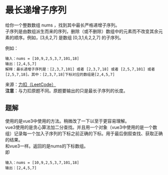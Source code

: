 # 最长递增子序列

给你一个整数数组 nums ，找到其中最长严格递增子序列。<br/>
子序列是由数组派生而来的序列，删除（或不删除）数组中的元素而不改变其余元素的顺序。例如，[3,6,2,7] 是数组 [0,3,1,6,2,2,7] 的子序列。

例如：

```
输入：nums = [10,9,2,5,3,7,101,18]
输出：[2,4,5,7]
解释：最长递增子序列是：[2,3,7,101] 或者 [2,3,7,18] 或者 [2,5,7,101] 或者 [2,5,7,18]。其中：[2,3,7,18]下标对应的数组是[2,4,5,7]
```

来源：[力扣（LeetCode）](https://leetcode-cn.com/problems/longest-increasing-subsequence)<br/>
**注意**：与力扣原题不同。原题要输出的只是最长子序列的长度。

## 题解
使用的是vue3中使用的方法。稍微改了一下以至于更容易理解。<br/>
vue3使用的是贪心算法加二分查找。并且用一个对象（vue3中使用的是一个数组）记录每一个加入子序列的下标之前正确的下标。用于最后倒叙查找、获取正确的结果。<br/>
和vue3一样。返回的是nums的下标数组。<br/>
即
```
输入：nums = [10,9,2,5,3,7,101,18]
输出：[2,4,5,7]
```